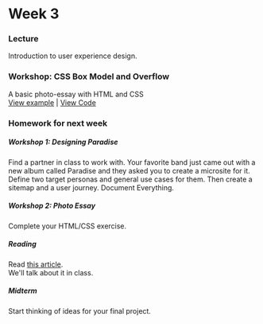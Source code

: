 # Week 3

### Lecture

Introduction to user experience design.

### Workshop: CSS Box Model and Overflow  

A basic photo-essay with HTML and CSS  
[View example](http://rodrigodebenito.github.io/icp-design-and-code/week-3/workshop/) | [View Code](https://github.com/rodrigodebenito/icp-design-and-code/tree/gh-pages/week-3/workshop)

### Homework for next week

##### Workshop 1: Designing Paradise
Find a partner in class to work with. Your favorite band just came out with a new album called Paradise and they asked you to create a microsite for it. Define two target personas and general use cases for them. Then create a sitemap and a user journey. Document Everything.

##### Workshop 2: Photo Essay
Complete your HTML/CSS exercise.

##### Reading
Read [this article](https://slate.com/culture/2011/02/choose-your-own-adventure-books-how-the-cave-of-time-taught-us-to-love-interactive-entertainment.html).  
We'll talk about it in class.

##### Midterm
Start thinking of ideas for your final project.
